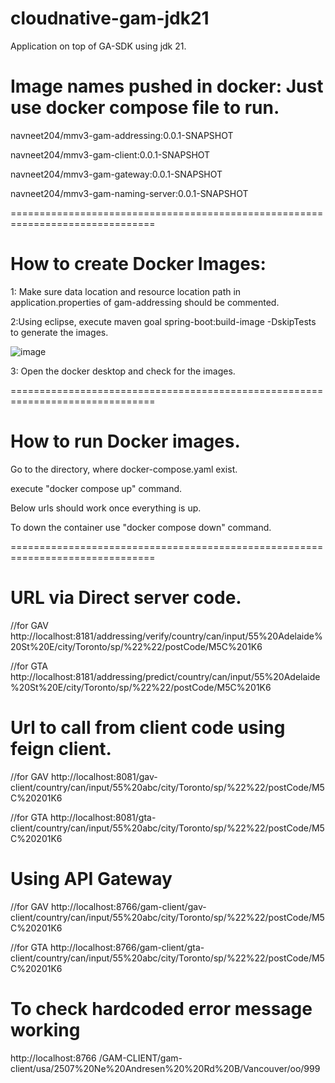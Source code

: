 # cloudnative-gam-jdk21
Application on top of GA-SDK using jdk 21.

# Image names pushed in docker: Just use docker compose file to run.

navneet204/mmv3-gam-addressing:0.0.1-SNAPSHOT

navneet204/mmv3-gam-client:0.0.1-SNAPSHOT

navneet204/mmv3-gam-gateway:0.0.1-SNAPSHOT

navneet204/mmv3-gam-naming-server:0.0.1-SNAPSHOT


===============================================================================

# How to create Docker Images:

1: Make sure data location and resource location path in application.properties of gam-addressing should be commented.

2:Using eclipse, execute maven goal spring-boot:build-image -DskipTests to generate the images.

![image](https://github.com/user-attachments/assets/2f1c29a3-3232-4900-a8d1-97ee5b02acec)


3: Open the docker desktop and check for the images. 

===============================================================================
 
# How to run Docker images.

Go to the directory, where docker-compose.yaml exist.

execute "docker compose up" command.

Below urls should work once everything is up.

To down the container use "docker compose down" command.

===============================================================================

# URL via Direct server code.
//for GAV
http://localhost:8181/addressing/verify/country/can/input/55%20Adelaide%20St%20E/city/Toronto/sp/%22%22/postCode/M5C%201K6

//for GTA
http://localhost:8181/addressing/predict/country/can/input/55%20Adelaide%20St%20E/city/Toronto/sp/%22%22/postCode/M5C%201K6



# Url to call from client code using feign client.

//for GAV
http://localhost:8081/gav-client/country/can/input/55%20abc/city/Toronto/sp/%22%22/postCode/M5C%20201K6

//for GTA
http://localhost:8081/gta-client/country/can/input/55%20abc/city/Toronto/sp/%22%22/postCode/M5C%20201K6



# Using API Gateway

//for GAV
http://localhost:8766/gam-client/gav-client/country/can/input/55%20abc/city/Toronto/sp/%22%22/postCode/M5C%20201K6

//for GTA
http://localhost:8766/gam-client/gta-client/country/can/input/55%20abc/city/Toronto/sp/%22%22/postCode/M5C%20201K6



# To check hardcoded error message working

http://localhost:8766 /GAM-CLIENT/gam-client/usa/2507%20Ne%20Andresen%20%20Rd%20B/Vancouver/oo/999

